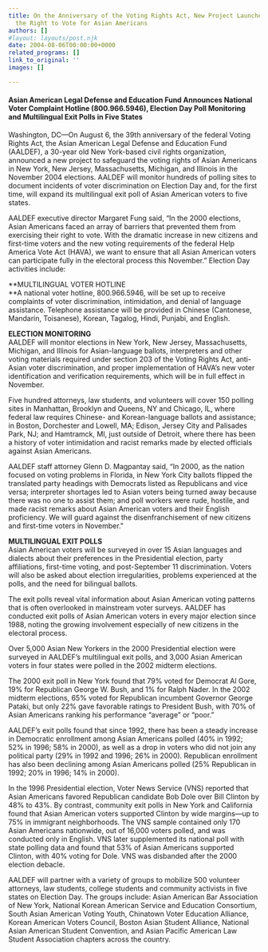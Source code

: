 ```yaml
---
title: On the Anniversary of the Voting Rights Act, New Project Launched to Protect
  the Right to Vote for Asian Americans
authors: []
#layout: layouts/post.njk
date: 2004-08-06T00:00:00+0000
related_programs: []
link_to_original: ''
images: []

---
```

#### Asian American Legal Defense and Education Fund Announces National Voter Complaint Hotline (800.966.5946), Election Day Poll Monitoring and Multilingual Exit Polls in Five States

Washington, DC—On August 6, the 39th anniversary of the federal Voting Rights Act, the Asian American Legal Defense and Education Fund (AALDEF), a 30-year old New York-based civil rights organization, announced a new project to safeguard the voting rights of Asian Americans in New York, New Jersey, Massachusetts, Michigan, and Illinois in the November 2004 elections. AALDEF will monitor hundreds of polling sites to document incidents of voter discrimination on Election Day and, for the first time, will expand its multilingual exit poll of Asian American voters to five states.

AALDEF executive director Margaret Fung said, “In the 2000 elections, Asian Americans faced an array of barriers that prevented them from exercising their right to vote. With the dramatic increase in new citizens and first-time voters and the new voting requirements of the federal Help America Vote Act (HAVA), we want to ensure that all Asian American voters can participate fully in the electoral process this November.” Election Day activities include:

**MULTILINGUAL VOTER HOTLINE  
**A national voter hotline, 800.966.5946, will be set up to receive complaints of voter discrimination, intimidation, and denial of language assistance. Telephone assistance will be provided in Chinese (Cantonese, Mandarin, Toisanese), Korean, Tagalog, Hindi, Punjabi, and English.

**ELECTION MONITORING**  
AALDEF will monitor elections in New York, New Jersey, Massachusetts, Michigan, and Illinois for Asian-language ballots, interpreters and other voting materials required under section 203 of the Voting Rights Act, anti-Asian voter discrimination, and proper implementation of HAVA’s new voter identification and verification requirements, which will be in full effect in November.

Five hundred attorneys, law students, and volunteers will cover 150 polling sites in Manhattan, Brooklyn and Queens, NY and Chicago, IL, where federal law requires Chinese- and Korean-language ballots and assistance; in Boston, Dorchester and Lowell, MA; Edison, Jersey City and Palisades Park, NJ; and Hamtramck, MI, just outside of Detroit, where there has been a history of voter intimidation and racist remarks made by elected officials against Asian Americans.

AALDEF staff attorney Glenn D. Magpantay said, “In 2000, as the nation focused on voting problems in Florida, in New York City ballots flipped the translated party headings with Democrats listed as Republicans and vice versa; interpreter shortages led to Asian voters being turned away because there was no one to assist them; and poll workers were rude, hostile, and made racist remarks about Asian American voters and their English proficiency. We will guard against the disenfranchisement of new citizens and first-time voters in November."

**MULTILINGUAL EXIT POLLS**  
Asian American voters will be surveyed in over 15 Asian languages and dialects about their preferences in the Presidential election, party affiliations, first-time voting, and post-September 11 discrimination. Voters will also be asked about election irregularities, problems experienced at the polls, and the need for bilingual ballots.

The exit polls reveal vital information about Asian American voting patterns that is often overlooked in mainstream voter surveys. AALDEF has conducted exit polls of Asian American voters in every major election since 1988, noting the growing involvement especially of new citizens in the electoral process.

Over 5,000 Asian New Yorkers in the 2000 Presidential election were surveyed in AALDEF’s multilingual exit polls, and 3,000 Asian American voters in four states were polled in the 2002 midterm elections.

The 2000 exit poll in New York found that 79% voted for Democrat Al Gore, 19% for Republican George W. Bush, and 1% for Ralph Nader. In the 2002 midterm elections, 65% voted for Republican incumbent Governor George Pataki, but only 22% gave favorable ratings to President Bush, with 70% of Asian Americans ranking his performance “average” or “poor.”

AALDEF’s exit polls found that since 1992, there has been a steady increase in Democratic enrollment among Asian Americans polled (40% in 1992; 52% in 1996; 58% in 2000), as well as a drop in voters who did not join any political party (29% in 1992 and 1996; 26% in 2000). Republican enrollment has also been declining among Asian Americans polled (25% Republican in 1992; 20% in 1996; 14% in 2000).

In the 1996 Presidential election, Voter News Service (VNS) reported that Asian Americans favored Republican candidate Bob Dole over Bill Clinton by 48% to 43%. By contrast, community exit polls in New York and California found that Asian American voters supported Clinton by wide margins—up to 75% in immigrant neighborhoods. The VNS sample contained only 170 Asian Americans nationwide, out of 16,000 voters polled, and was conducted only in English. VNS later supplemented its national poll with state polling data and found that 53% of Asian Americans supported Clinton, with 40% voting for Dole. VNS was disbanded after the 2000 election debacle.

AALDEF will partner with a variety of groups to mobilize 500 volunteer attorneys, law students, college students and community activists in five states on Election Day. The groups include: Asian American Bar Association of New York, National Korean American Service and Education Consortium, South Asian American Voting Youth, Chinatown Voter Education Alliance, Korean American Voters Council, Boston Asian Student Alliance, National Asian American Student Convention, and Asian Pacific American Law Student Association chapters across the country.